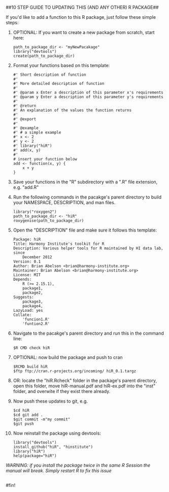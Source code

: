##10 STEP GUIDE TO UPDATING THIS (AND ANY OTHER) R PACKAGE##

If you'd like to add a function to this R package,
just follow these simple steps:

1. OPTIONAL: If you want to create a new package from scratch, start here:

    ```
    path_to_package_dir <- "myNewPacakage"
    library("devtools")
    create(path_to_package_dir)
    ```

2. Format your functions based on this template:

    ```
    #' Short description of function
    #'
    #' More detailed description of function
    #'
    #' @param x Enter a description of this parameter x's requirements
    #' @param y Enter a description of this parameter y's requirements
    #'
    #' @return
    #' An explanation of the values the function returns
    #'
    #' @export
    #'
    #' @example
    #' # a simple example
    #' x <- 2
    #' y <- 2
    #' library("hiR")
    #' add(x, y)
    #'
    # insert your function below
    add <- function(x, y) {
        x + y
    }
    ```

3. Save your functions in the "R" subdirectory with a ".R" file extension, e.g. "add.R"

4. Run the following commands in the pacakge's parent directory to build your NAMESPACE, DESCRIPTION, and man files.

    ```
    library("roxygen2")
    path_to_package_dir <- "hiR"
    roxygenise(path_to_package_dir)
    ```

5. Open the "DESCRIPTION" file and make sure it follows this template:
    ```
    Package: hiR
    Title: Harmony Institute's toolkit for R
    Description: Various helper tools for R maintained by HI data lab, since
        December 2012
    Version: 0.1
    Author: Brian Abelson <brian@harmony-institute.org>
    Maintainer: Brian Abelson <brian@harmony-institute.org>
    License: MIT
    Depends:
        R (>= 2.15.1),
        package1,
        package2,
    Suggests:
        package3,
        package4,
    LazyLoad: yes
    Collate:
        'funcion1.R'
        'funtion2.R'
    ```

6. Navigate to the pacakge's parent directory and run this in the command line:

    ```
    $R CMD check hiR
    ```

7. OPTIONAL: now build the package and push to cran

    ```
    $RCMD build hiR
    $ftp ftp://cran.r-projects.org/incoming/ hiR_0.1.targz
    ```
8. OR: locate the "hiR.Rcheck" folder in the package's parent directory, open this folder, move hiR-manual.pdf and hiR-ex.pdf into the "inst" folder, and overwite if they exist there already.

9. Now push these updates to git, e.g.

    ```
    $cd hiR
    $cd git add .
    $git commit -m"my commit"
    $git push
    ```

10. Now reinstall the package using devtools:

    ```
    library("devtools")
    install_github("hiR", "hinstitute")
    library("hiR")
    help(package="hiR")
    ```

_WARNING: if you install the package twice in the same R Session the manual will break._
_Simply restart R to fix this issue_
## ##
#fin!









